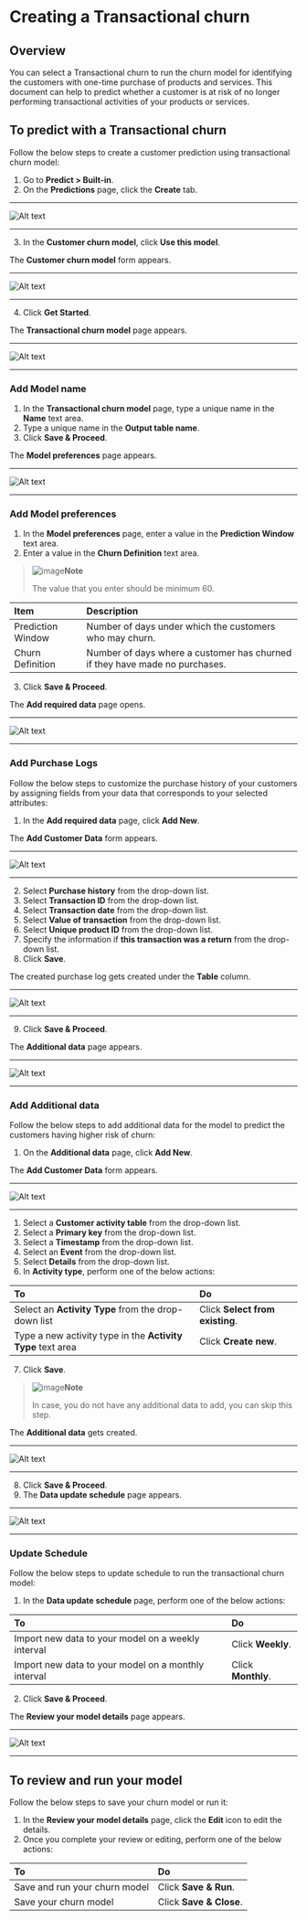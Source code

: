 # Creating a Transactional churn
## Overview
You can select a Transactional churn to run the churn model for identifying the customers with one-time purchase of products and services. This document can help to predict whether a customer is at risk of no longer performing transactional activities of your products or services.
## To predict with a Transactional churn
Follow the below steps to create a customer prediction using transactional churn model:
1. Go to **Predict > Built-in**.
2. On the **Predictions** page, click the **Create** tab.

---

![Alt text](/doc_snippets/CustomerChurn_Predictionmodelhomepage.png)

---

3. In the **Customer churn model**, click **Use this model**.

The **Customer churn model** form appears.

---

![Alt text](/doc_snippets/CustomerChurn_TransactionalForm.png)

---

4. Click **Get Started**.

The **Transactional churn model** page appears.

---

![Alt text](/doc_snippets/CustomerChurn_TransactionalModelname.png)

---

### Add Model name
1. In the **Transactional churn model** page, type a unique name in the **Name** text area.
2. Type a unique name in the **Output table name**.
3. Click **Save & Proceed**.

The **Model preferences** page appears.

---

![Alt text](/doc_snippets/CustomerChurn_TransactionalModelpreferences.png)

---

### Add Model preferences
1. In the **Model preferences** page, enter a value in the **Prediction Window** text area.
2. Enter a value in the **Churn Definition** text area.

> ![image](/doc_snippets/Note_icon.png)**Note** 
> 
> The value that you enter should be minimum 60.

|Item|Description|
|:-|:-|
|Prediction Window|Number of days under which the customers who may churn.|
|Churn Definition|Number of days where a customer has churned if they have made no purchases.|

3. Click **Save & Proceed**.

The **Add required data** page opens.

---

![Alt text](/doc_snippets/CustomerChurn_TransactionalAddrequireddata.png)

---

### Add Purchase Logs
Follow the below steps to customize the purchase history of your customers by assigning fields from your data that corresponds to your selected attributes:
1. In the **Add required data** page, click **Add New**.

The **Add Customer Data** form appears.

---

![Alt text](/doc_snippets/CustomerChurn_TransactionalAddCustomerData.png)

---

2. Select **Purchase history** from the drop-down list.
3. Select **Transaction ID** from the drop-down list.
4. Select **Transaction date** from the drop-down list.
5. Select **Value of transaction** from the drop-down list.
6. Select **Unique product ID** from the drop-down list.
7. Specify the information if **this transaction was a return** from the drop-down list.
8. Click **Save**.

The created purchase log gets created under the **Table** column. 

---

![Alt text](/doc_snippets/CustomerChurn_TransactionalCreatedPurchaselog.png)

---

9. Click **Save & Proceed**.

The **Additional data** page appears.

---

![Alt text](/doc_snippets/CustomerChurn_TransactionalAdditionaldata.png)

---

### Add Additional data
Follow the below steps to add additional data for the model to predict the customers having higher risk of churn:
1. On the **Additional data** page, click **Add New**.

The **Add Customer Data** form appears.

---

![Alt text](/doc_snippets/CustomerChurn_Customeractivitiescustomerdataform.png)

---
1. Select a **Customer activity table** from the drop-down list.
2. Select a **Primary key** from the drop-down list.
3. Select a **Timestamp** from the drop-down list.
4. Select an **Event** from the drop-down list.
5. Select **Details** from the drop-down list.
6. In **Activity type**, perform one of the below actions:

|To|Do|
|:-|:-|
|Select an **Activity Type** from the drop-down list|Click **Select from existing**.|
|Type a new activity type in the **Activity Type** text area|Click **Create new**.|

7. Click **Save**.

> ![image](/doc_snippets/Note_icon.png)**Note** 
> 
> In case, you do not have any additional data to add, you can skip this step.

The **Additional data** gets created.

---

![Alt text](/doc_snippets/CustomerChurn_TransactionalAdditionaldatacreated.png)

---

8. Click **Save & Proceed**.
9. The **Data update schedule** page appears.

---

![Alt text](/doc_snippets/CustomerChurn_UpdateschedulehomepageTransactional.png)

---

### Update Schedule
Follow the below steps to update schedule to run the transactional churn model:
1. In the **Data update schedule** page, perform one of the below actions:

|To|Do|
|:-|:-|
|Import new data to your model on a weekly interval|Click **Weekly**.|
|Import new data to your model on a monthly interval|Click **Monthly**.|

2. Click **Save & Proceed**.

The **Review your model details** page appears.

---

![Alt text](/doc_snippets/CustomerChurn_TransactionalReviewandRunhomepage.png)

---

## To review and run your model
Follow the below steps to save your churn model or run it:
1. In the **Review your model details** page, click the **Edit** icon to edit the details.
2. Once you complete your review or editing, perform one of the below actions:

|To|Do|
|:-|:-|
|Save and run your churn model|Click **Save & Run**.|
|Save your churn model|Click **Save & Close**.|
